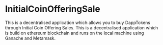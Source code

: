 # InitialCoinOfferingSale
This is a decentralised application which allows you to buy DappTokens through Initial Coin Offering Sales. This is a decentralised application which is build on ethereum blockchain and runs on the local machine using Ganache and Metamask.
